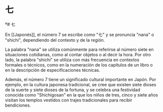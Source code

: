 # 七
º# 七

En [[Japonés]], el número 7 se escribe como "七" y se pronuncia "nana" o "shichi", dependiendo del contexto y de la región.

La palabra "nana" se utiliza comúnmente para referirse al número siete en situaciones cotidianas, como al contar objetos o al decir la hora. Por otro lado, la palabra "shichi" se utiliza con más frecuencia en contextos formales o técnicos, como en la numeración de los capítulos de un libro o en la descripción de especificaciones técnicas.

Además, el número 7 tiene un significado cultural importante en Japón. Por ejemplo, en la cultura japonesa tradicional, se cree que existen siete dioses de la suerte y siete dioses de la fortuna, y se celebra una festividad conocida como "Shichigosan" en la que los niños de tres, cinco y siete años visitan los templos vestidos con trajes tradicionales para recibir bendiciones.